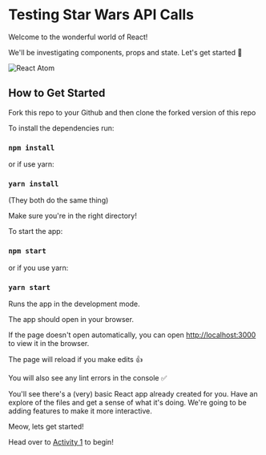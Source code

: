 # Testing Star Wars API Calls

Welcome to the wonderful world of React!

We'll be investigating components, props and state. Let's get started 🙌

![React Atom](./public/catom-dog.png)

## How to Get Started

Fork this repo to your Github and then clone the forked version of this repo

To install the dependencies run:

### `npm install`

or if use yarn:

### `yarn install`

(They both do the same thing)

Make sure you're in the right directory!

To start the app:

### `npm start`

or if you use yarn:

### `yarn start`

Runs the app in the development mode.

The app should open in your browser.

If the page doesn't open automatically, you can open [http://localhost:3000](http://localhost:3000) to view it in the browser.

The page will reload if you make edits 👍

You will also see any lint errors in the console ✅

You'll see there's a (very) basic React app already created for you. Have an explore of the files and get a sense of what it's doing. We're going to be adding features to make it more interactive.

Meow, lets get started!

Head over to [Activity 1](./activities/activity_1.md) to begin!
